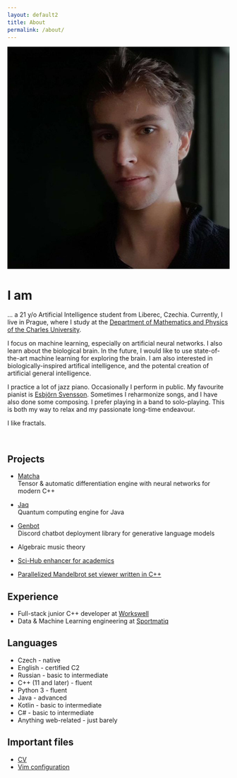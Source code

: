 ```yaml
---
layout: default2
title: About
permalink: /about/
---
```


<div id="i-am-photo">
    <img src="/assets/img/asdf.jpeg" />
</div>

# I am

<div id="i-am-text">
<p>
... a 21 y/o Artificial Intelligence student from Liberec, Czechia. Currently, I live in Prague,
where I study at the <a href="https://www.mff.cuni.cz/">Department of Mathematics and Physics of the Charles University</a>. 
</p>

<p>
I focus on machine learning, especially on artificial neural networks. I also learn about the biological brain.
In the future, I would like to use state-of-the-art machine learning for exploring the brain. I am also interested
in biologically-inspired artifical intelligence, and the potental creation of artificial general intelligence.
</p>

<p>
I practice a lot of jazz piano. Occasionally I perform in public. My favourite pianist
is <a href="https://en.wikipedia.org/wiki/Esbj%C3%B6rn_Svensson">Esbjörn Svensson</a>. 
Sometimes I reharmonize songs, and I have also done some composing.
I prefer playing in a band to solo-playing. This is both my way to relax and my passionate long-time endeavour.
</p>

<p>
I like fractals.
</p>
</div>

<br />

## Projects
- [Matcha](https://matcha-ai.github.io/matcha) \
  Tensor & automatic differentiation engine with neural networks for modern C++

- [Jaq](https://github.com/patztablook22/jaq) \
    Quantum computing engine for Java

- [Genbot](https://github.com/patztablook22/genbot) \
    Discord chatbot deployment library for generative language models

- Algebraic music theory
- [Sci-Hub enhancer for academics](https://github.com/patztablook22/sci-hub)
- [Parallelized Mandelbrot set viewer written in C++](https://github.com/patztablook22/mandelbrot-viewer-qt-quick)


## Experience
- Full-stack junior C++ developer at [Workswell](https://workswell-thermal-camera.com)
- Data & Machine Learning engineering at [Sportmatiq](https://sportmatiq.com)


## Languages
- Czech - native
- English - certified C2
- Russian - basic to intermediate
- C++ (11 and later) - fluent
- Python 3 - fluent
- Java - advanced
- Kotlin - basic to intermediate
- C# - basic to intermediate
- Anything web-related - just barely


## Important files

- [CV]()
- [Vim configuration](https://github.com/patztablook22/dotfiles/tree/main/.config/nvim)
